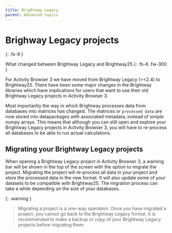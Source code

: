 ```yaml
---
title: Brightway Legacy
parent: Advanced topics
---
```

# Brighway Legacy projects
{: .fs-9 }

What changed between Brightway Legacy and Brightway25
{: .fs-6 .fw-300 }

For Activity Browser 3 we have moved from Brightway Legacy (=<2.4) to Brightway25. There have been some major changes in the Brightway libraries which have implications for users that want to use their old Brightway Legacy projects in Activity Browser 3.

Most importantly the way in which Brightway processes data from databases into matrices has changed. The matrices or `processed data` are now stored into datapackages with associated metadata, instead of simple numpy arrays. This means that although you can still open and explore your Brightway Legacy projects in Activity Browser 3, you will have to re-process all databases to be able to run actual calculations.

## Migrating your Brightway Legacy projects
When opening a Brightway Legacy project in Activity Browser 3, a warning bar will be shown in the top of the screen with the option to migrate the project. Migrating the project will re-process all data in your project and store the processed data in the new format. It will also update some of your datasets to be compatible with Brightway25. The migration process can take a while depending on the size of your databases.

{: .warning }
> Migrating a project is a one-way operation. Once you have migrated a project, you cannot go back to the Brightway Legacy format. It is recommended to make a backup or copy of your Brightway Legacy projects before migrating them.
